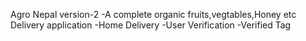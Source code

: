 Agro Nepal version-2
-A complete organic fruits,vegtables,Honey etc Delivery application
-Home Delivery
-User Verification
-Verified Tag
